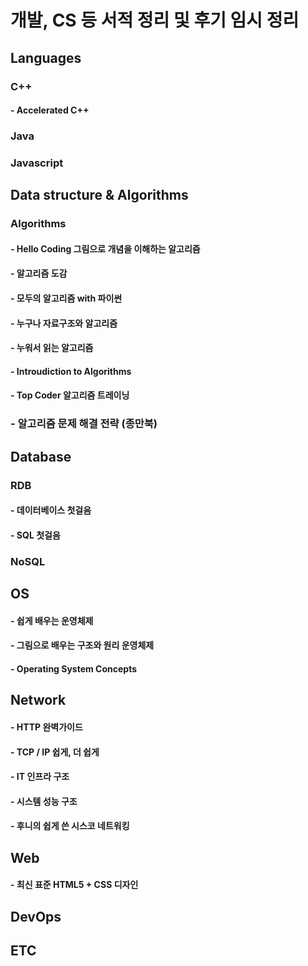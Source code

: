 # 개발, CS 등 서적 정리 및 후기 임시 정리

## Languages

### C++

#### - Accelerated C++

### Java

### Javascript

## Data structure & Algorithms

### Algorithms

#### - Hello Coding 그림으로 개념을 이해하는 알고리즘

#### - 알고리즘 도감

#### - 모두의 알고리즘 with 파이썬

#### - 누구나 자료구조와 알고리즘

#### - 누워서 읽는 알고리즘

#### - Introudiction to Algorithms

#### - Top Coder 알고리즘 트레이닝

### - 알고리즘 문제 해결 전략 (종만북)

## Database

### RDB

#### - 데이터베이스 첫걸음

#### - SQL 첫걸음

### NoSQL

## OS

#### - 쉽게 배우는 운영체제
#### - 그림으로 배우는 구조와 원리 운영체제
#### - Operating System Concepts

## Network

#### - HTTP 완벽가이드
#### - TCP / IP 쉽게, 더 쉽게
#### - IT 인프라 구조
#### - 시스템 성능 구조
#### - 후니의 쉽게 쓴 시스코 네트워킹

## Web

#### - 최신 표준 HTML5 + CSS 디자인

## DevOps

## ETC
